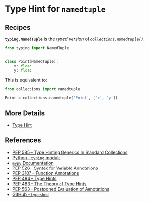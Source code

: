 # Type Hint for `namedtuple`

## Recipes

**`typing.NamedTuple`** is the *typed version* of *`collections.namedtuple()`*.

```python
from typing import NamedTuple


class Point(NamedTuple):
    x: float
    y: float
```

This is equivalent to:

```python
from collections import namedtuple

Point = collections.namedtuple('Point', ['x', 'y'])
```

## More Details

- [Type Hint](https://leven-cn.github.io/python-cookbook/cookbook/core/type_hint/type_hint)

## References

- [PEP 585 – Type Hinting Generics In Standard Collections](https://peps.python.org/pep-0585/)
- [Python - `typing` module](https://docs.python.org/3/library/typing.html)
- [`mypy` Documentation](https://mypy.readthedocs.io/en/latest/)
- [PEP 526 - Syntax for Variable Annotations](https://peps.python.org/pep-0526/)
- [PEP 3107 – Function Annotations](https://peps.python.org/pep-3107/)
- [PEP 484 – Type Hints](https://peps.python.org/pep-0484/)
- [PEP 483 – The Theory of Type Hints](https://peps.python.org/pep-0483/)
- [PEP 563 – Postponed Evaluation of Annotations](https://peps.python.org/pep-0563/)
- [GitHub - `typeshed`](https://github.com/python/typeshed)
